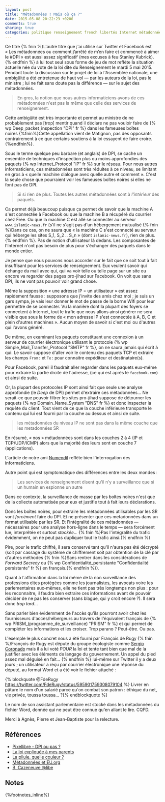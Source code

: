 ```yaml
---
layout: post
title: "Métadonnées ! Mais où ça ?"
date: 2015-05-08 20:22:23 +0200
comments: true
sharing: true
categories: politique renseignement french libertés Internet métadonnées
---
```


Ce titre {% fnin %}L'autre titre que j'ai utilisé sur Twitter et Facebook est « Les métadonnées ou comment j’arrêté de m’en faire et commencé à aimer le ‪#‎DPI‬ » est aussi assez significatif (mes excuses à feu Stanley Kubrick).{% endfnin %} à lui tout seul sous forme de jeu de mot reflète la situation actuelle née du vote de la loi dite du Renseignement le mardi 5 mai 2015. Pendant toute la discussion sur le projet de loi à l'Assemblée nationale, une ambigüité a été entretenue de haut vol — par les auteurs de la loi, pas le ministre ; lui ne fait sans doute pas la différence — sur le sujet des métadonnées.

>En gros, la notion que nous autres informaticiens avons de ces métadonnées n'est pas la même que celle des services de renseignement.

Cette ambigüité est très importante et permet au ministre de ne probablement pas [trop] mentir quand il déclare ne pas vouloir faire de {% wp Deep_packet_inspection "DPI" fr %} dans les fameuses boîtes noires {%fnin%}Cette appellation vient de Matignon, pas des opposants contrairement à ce que certains soutiens à la loi essayent de faire croire.{%endfnin%}.
<!--more-->
Sous le terme quelque peu barbare (et anglais) de DPI, se cache un ensemble de techniques d'inspection plus ou moins approfondies des paquets {% wp Internet_Protocol "IP" fr %} sur le réseau. Pour nous autres informaticiens, ces métadonnées sont très réduites à ce niveau, se limitant en gros à « quelle machine dialogue avec quelle autre et comment ». C'est la seule chose que pourraient voir les fameuses boîtes noires si elles ne font pas de DPI. 

>Si si rien de plus. Toutes les autres métadonnées sont à *l'intérieur* des paquets.

Ca permet déjà beaucoup puisque ça permet de savoir que la machine A s'est connectée à Facebook ou que la machine B a récupéré du courrier chez Free. Ou que la machine C est allé se connecter au serveur `www.islamic-news.fr` (s'il ne s'agit pas d'un hébergement mutualisé {% fnin %}Dans ce cas, on ne saura que « la machine C s'est connecté au serveur qui héberge les sites S_1, S_2 .. S_n » (dont `islamic-news.fr`), rien de plus.{% endfnin %}. Pas de notion d'utilisateur là dedans. Les composantes de l'Internet n'ont pas besoin de plus pour s'échanger des paquets dans le monde entier.

Je pense que nous pouvons nous accorder sur le fait que ce soit tout à fait insuffisant pour les services de renseignement. Eux veulent savoir qui échange du mail avec qui, qui va voir telle ou telle page sur un site ou encore va regarder des pages pro-jihad sur Facebook. On voit que sans DPI, ils ne vont pas pouvoir voir grand chose.

Même la supposition « une adresse IP = un utilisateur » est assez rapidement fausse : supposons que j'invite des amis chez moi ; je suis un gars sympa, je vais leur donner le mot de passe de la borne Wifi pour leur permettre de se connecter. Vu la manière dont la plupart des foyers se connectent à Internet, tout le trafic que nous allons ainsi générer ne sera visible que sous la forme de « mon adresse IP s'est connectée à A, B, C et plein d'autres machines ». Aucun moyen de savoir si c'est moi ou d'autres qui l'avons généré.

De même, en examinant les paquets constituant une connexion à un serveur de courrier électronique utilisant le protocole {% wp Simple_Mail_Transfer_Protocol "SMTP" fr %}, on ne saura jamais qui écrit à qui. Le savoir suppose d'aller voir le contenu des paquets TCP et extraire les champs `From:` et `To:` pour connaitre expéditeur et destinataire(s). 

Pour Facebook, pareil il faudrait aller regarder dans les paquets eux-même pour extraire la partie droite de l'adresse, (ce qui est après le `facebook.com`) et ainsi de suite.

Or, la plupart des protocoles IP sont ainsi fait que seule une analyse approfondie (le *Deep* de DPI) permet d'extraire ces métadonnées… Ne serait-ce que pouvoir filtrer les sites pro-jihad suppose de détourner les paquets {% wp Domain_Name_System "DNS" fr %} et donc inspecter la requête du client. Tout vient de ce que la couche inférieure transporte le contenu qui lui est fourni par la couche au dessus et ainsi de suite.

>les métadonnées du niveau IP ne sont pas dans la même couche que les metadonnées SR

En résumé, « nos » métadonnées sont dans les couches 2 à 4 (IP et TCP/UDP/ICMP) alors que la majorité des leurs sont en couche 7 (applications). 

L'article de notre ami [Numendil](https://twitter.com/Numendil) reflète bien l'interrogation des informaticiens.

Autre point qui est symptomatique des différences entre les deux mondes :

>Les services de renseignement disent qu'il n'y a surveillance que si un humain en espionne un autre

Dans ce contexte, la surveillance de masse par les boîtes noires n'est que de la collecte automatisée pour eux et justifie tout à fait leurs déclarations.

Donc les boîtes noires, pour extraire les métadonnées utilisables par les SR vont *forcément* faire du DPI. Et ne présenter que ces metadonnées dans un format utilisable par les SR. Et l'intégralité de ces métadonnées  — nécessaires pour une analyse hors-ligne dans le temps — sera forcément lue, interprêtée et surtout *stockée*… {% fnin %}Pas l'intégralité du trafic évidemment, on ne peut pas dupliquer tout le trafic ainsi.{% endfnin %}

Pire, pour le trafic chiffré, il sera conservé tant qu'il n'aura pas été décrypté (soit par cassage du système de chiffrement soit par obtention de la clé par d'autres méthodes {% fnin %}Sans rentrer dans les considérations de *Forward Secrecy* ou {% wp Confidentialité_persistante "Confidentialité persistante" fr %} en français.{% endfnin %}). 

Quant à l'affirmation dans la loi même de la non surveillance des professions dites protégées comme les journalistes, les avocats voire les parlementaires eux-mêmes, elle ne tient pas très longtemps non plus : pour les reconnaitre, il faudra bien extraire ces informations avant de pouvoir décider de ne pas les conserver (sans blague, qui y croit encore ?). Il sera donc *trop tard*…

Sans parler bien évidemment de l'accès qu'ils pourront avoir chez les fournisseurs d'accès/hébergeurs au travers de l'équivalent français de {% wp PRISM_(programme_de_surveillance) "PRISM" fr %} et qui permet de compléter les informations et les croiser. Trop parano ? Peut-être. Ou pas.

L'exemple le plus concret nous a été fourni par François de Rugy {% fnin %}François de Rugy est député du groupe écologiste comme [Sergio Coronado](https://twitter.com/sergiocoronado) mais il a lui voté *POUR* la loi et tente tant bien que mal de la justifier avec les éléments de langage du gouvernement. Un appel du pied assez mal déguisé en fait… {% endfnin %} lui-même sur Twitter il y a deux jours ; un utilisateur a reçu par courrier électronique une réponse du député, au format Word et a été voir le fichier attaché :

{% blockquote @FdeRugy https://twitter.com/FdeRugy/status/595901759308079104 %}
Livrer en pâture le nom d'un salarié parce qu'on combat son patron :  éthique du net, vie privée, toussa toussa... ?{% endblockquote %}

Le nom de son assistant parlementaire est stocké dans les métadonnées du fichier Word, donnée qui ne peut être connue qu'en allant le lire. CQFD.

Merci à Agnès, Pierre et Jean-Baptiste pour la relecture. 

Références
----------
- [Pixellibre - DPI ou pas ?](http://pixellibre.net/2015/04/les-boites-noires-si-ce-nest-pas-du-dpi-quest-ce-que-ca-sera/)
- [La loi expliquée à mes parents](http://blog.jbfavre.org/2015/04/07/loi-renseignement-expliquee-simplement/)
- [La pilule, quelle couleur ?](http://blog.jbfavre.org/2015/04/20/la-pilule-vous-la-preferez-bleue-ou-rouge/)
- [Métadonnées et EU.org](http://signal.eu.org/blog/2015/04/20/eu-org-les-metadonnees-et-la-loi-renseignement/)
- [B. Cazeneuve @libe](http://www.liberation.fr/societe/2015/04/10/parler-de-surveillance-generalisee-est-un-mensonge_1238662) 

Notes
-----
{%footnotes_inline%}
